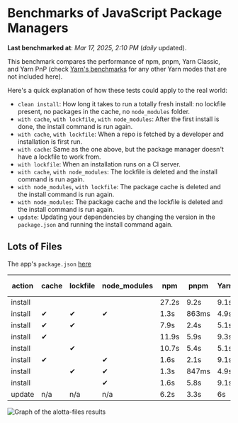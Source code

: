 # Benchmarks of JavaScript Package Managers

**Last benchmarked at**: _Mar 17, 2025, 2:10 PM_ (_daily_ updated).

This benchmark compares the performance of npm, pnpm, Yarn Classic, and Yarn PnP (check [Yarn's benchmarks](https://yarnpkg.com/benchmarks) for any other Yarn modes that are not included here).

Here's a quick explanation of how these tests could apply to the real world:

- `clean install`: How long it takes to run a totally fresh install: no lockfile present, no packages in the cache, no `node_modules` folder.
- `with cache`, `with lockfile`, `with node_modules`: After the first install is done, the install command is run again.
- `with cache`, `with lockfile`: When a repo is fetched by a developer and installation is first run.
- `with cache`: Same as the one above, but the package manager doesn't have a lockfile to work from.
- `with lockfile`: When an installation runs on a CI server.
- `with cache`, `with node_modules`: The lockfile is deleted and the install command is run again.
- `with node_modules`, `with lockfile`: The package cache is deleted and the install command is run again.
- `with node_modules`: The package cache and the lockfile is deleted and the install command is run again.
- `update`: Updating your dependencies by changing the version in the `package.json` and running the install command again.

## Lots of Files

The app's `package.json` [here](https://github.com/pnpm/pnpm.io/blob/main/benchmarks/fixtures/alotta-files/package.json)

| action  | cache | lockfile | node_modules| npm | pnpm | Yarn | Yarn PnP |
| ---     | ---   | ---      | ---         | --- | ---  | ---  | ---      |
| install |       |          |             | 27.2s | 9.2s | 9.1s | 5.7s |
| install | ✔     | ✔        | ✔           | 1.3s | 863ms | 4.9s | n/a |
| install | ✔     | ✔        |             | 7.9s | 2.4s | 5.1s | 1.3s |
| install | ✔     |          |             | 11.9s | 5.9s | 9.3s | 5.3s |
| install |       | ✔        |             | 10.7s | 5.4s | 5.1s | 1.3s |
| install | ✔     |          | ✔           | 1.6s | 2.1s | 9.1s | n/a |
| install |       | ✔        | ✔           | 1.3s | 847ms | 4.9s | n/a |
| install |       |          | ✔           | 1.6s | 5.8s | 9.1s | n/a |
| update  | n/a | n/a | n/a | 6.2s | 3.3s | 6s | 5.1s |

<img alt="Graph of the alotta-files results" src="/img/benchmarks/alotta-files.svg" />
